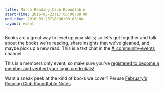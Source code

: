 ```yaml
---
title: March Reading Club Roundtable
start-time: 2016-03-23T17:00:00-08:00
end-time: 2016-03-23T18:00:00-08:00
layout: event
---
```


Books are a great way to level up your skills; so let's get together and talk about the books we're reading, share insights that we've gleaned, and maybe pick up a new read! This is a text chat in the [#\_community-events](https://apprenticeship.slack.com/messages/_community-events/) channel.


This is a members only event, so make sure you've [registered to become a member and verified your login credentials!](https://zee8.typeform.com/to/b9wyG6).

Want a sneak peek at the kind of books we cover? Peruse [February's Reading Club Roundtable Notes](/events/2016/02/february-reading-club-roundtable.html)

